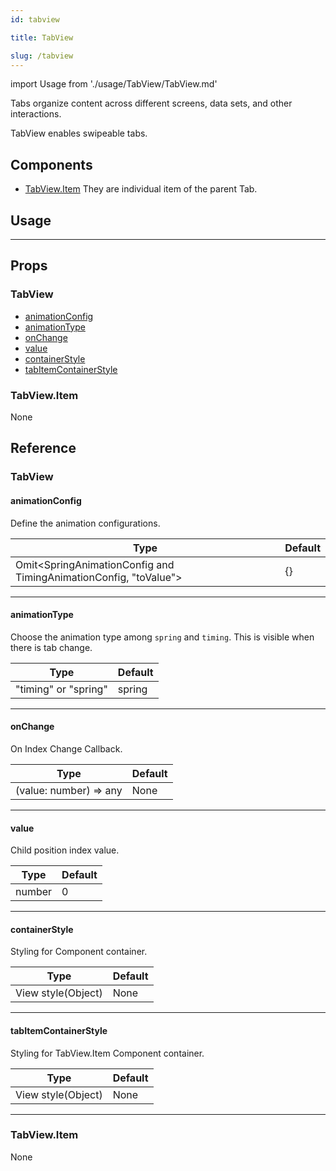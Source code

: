 ```yaml
---
id: tabview

title: TabView

slug: /tabview
---
```


import Usage from './usage/TabView/TabView.md'

Tabs organize content across different screens, data sets, and other interactions.

TabView enables swipeable tabs.

## Components

- [TabView.Item](#tabviewitem)
  They are individual item of the parent Tab.

## Usage

<Usage />

---

## Props

### TabView

- [animationConfig](#animationconfig)
- [animationType](#animationtype)
- [onChange](#onchange)
- [value](#value)
- [containerStyle](#containerstyle)
- [tabItemContainerStyle](#containerstyle)

### TabView.Item

None

## Reference

### TabView

#### animationConfig

Define the animation configurations.

| Type                                                             | Default |
| ---------------------------------------------------------------- | ------- |
| Omit<SpringAnimationConfig and TimingAnimationConfig, "toValue"> | {}      |

---

#### animationType

Choose the animation type among `spring` and `timing`. This is visible when there is tab change.

| Type                 | Default |
| -------------------- | ------- |
| "timing" or "spring" | spring  |

---

#### onChange

On Index Change Callback.

| Type                   | Default |
| ---------------------- | ------- |
| (value: number) => any | None    |

---

#### value

Child position index value.

| Type   | Default |
| ------ | ------- |
| number | 0       |

---

#### containerStyle

Styling for Component container.

| Type               | Default |
| ------------------ | ------- |
| View style(Object) | None    |

---

#### tabItemContainerStyle

Styling for TabView.Item Component container.

| Type               | Default |
| ------------------ | ------- |
| View style(Object) | None    |

---

### TabView.Item

None
